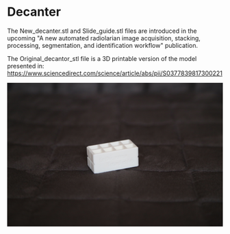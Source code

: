 # Decanter

The New_decanter.stl and Slide_guide.stl files are introduced in the upcoming "A new automated radiolarian image acquisition, stacking, processing, segmentation, and identification workflow" publication.

The Original_decantor_stl file is a 3D printable version of the model presented in:
https://www.sciencedirect.com/science/article/abs/pii/S0377839817300221

![Original_decanter](Original_decanter.jpg "Original_decanter 3D printable version")
